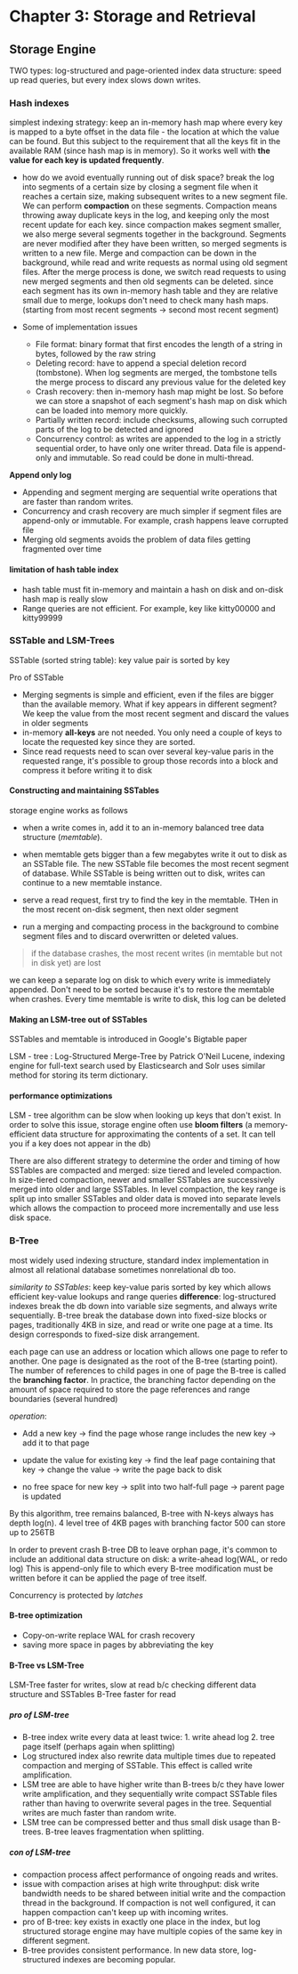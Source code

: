 # Chapter 3: Storage and Retrieval

## Storage Engine

TWO types: log-structured and page-oriented
index data structure: speed up read queries, but every index slows down writes.

### Hash indexes

simplest indexing strategy: keep an in-memory hash map where every key is mapped to a byte offset in the data file - the location at which the value can be found. But this subject to the requirement that all the keys fit in the available RAM (since hash map is in memory). So it works well with **the value for each key is updated frequently**.

- how do we avoid eventually running out of disk space?
  break the log into segments of a certain size by closing a segment file when it reaches a certain size, making subsequent writes to a new segment file. We can perform **compaction** on these segments. Compaction means throwing away duplicate keys in the log, and keeping only the most recent update for each key.
  since compaction makes segment smaller, we also merge several segments together in the background. Segments are never modified after they have been written, so merged segments is written to a new file. Merge and compaction can be down in the background, while read and write requests as normal using old segment files. After the merge process is done, we switch read requests to using new merged segments and then old segments can be deleted.
  since each segment has its own in-memory hash table and they are relative small due to merge, lookups don't need to check many hash maps.(starting from most recent segments -> second most recent segment)

- Some of implementation issues
  - File format: binary format that first encodes the length of a string in bytes, followed by the raw string
  - Deleting record: have to append a special deletion record (tombstone). When log segments are merged, the tombstone tells the merge process to discard any previous value for the deleted key
  - Crash recovery: then in-memory hash map might be lost. So before we can store a snapshot of each segment's hash map on disk which can be loaded into memory more quickly.
  - Partially written record: include checksums, allowing such corrupted parts of the log to be detected and ignored
  - Concurrency control: as writes are appended to the log in a strictly sequential order, to have only one writer thread. Data file is append-only and immutable. So read could be done in multi-thread.

**Append only log**

- Appending and segment merging are sequential write operations that are faster than random writes.
- Concurrency and crash recovery are much simpler if segment files are append-only or immutable. For example, crash happens leave corrupted file
- Merging old segments avoids the problem of data files getting fragmented over time

#### limitation of hash table index

- hash table must fit in-memory and maintain a hash on disk and on-disk hash map is really slow
- Range queries are not efficient. For example, key like kitty00000 and kitty99999

### SSTable and LSM-Trees

SSTable (sorted string table): key value pair is sorted by key

Pro of SSTable

- Merging segments is simple and efficient, even if the files are bigger than the available memory. What if key appears in different segment? We keep the value from the most recent segment and discard the values in older segments
- in-memory **all-keys** are not needed. You only need a couple of keys to locate the requested key since they are sorted.
- Since read requests need to scan over several key-value paris in the requested range, it's possible to group those records into a block and compress it before writing it to disk

#### Constructing and maintaining SSTables

storage engine works as follows

- when a write comes in, add it to an in-memory balanced tree data structure (_memtable_).
- when memtable gets bigger than a few megabytes write it out to disk as an SSTable file. The new SSTable file becomes the most recent segment of database. While SSTable is being written out to disk, writes can continue to a new memtable instance.
- serve a read request, first try to find the key in the memtable. THen in the most recent on-disk segment, then next older segment

- run a merging and compacting process in the background to combine segment files and to discard overwritten or deleted values.

> if the database crashes, the most recent writes (in memtable but not in disk yet) are lost

we can keep a separate log on disk to which every write is immediately appended. Don't need to be sorted because it's to restore the memtable when crashes. Every time memtable is write to disk, this log can be deleted

#### Making an LSM-tree out of SSTables

SSTables and memtable is introduced in Google's Bigtable paper

LSM - tree : Log-Structured Merge-Tree by Patrick O'Neil
Lucene, indexing engine for full-text search used by Elasticsearch and Solr uses similar method for storing its term dictionary.

#### performance optimizations

LSM - tree algorithm can be slow when looking up keys that don't exist. In order to solve this issue, storage engine often use **bloom filters** (a memory-efficient data structure for approximating the contents of a set. It can tell you if a key does not appear in the db)

There are also different strategy to determine the order and timing of how SSTables are compacted and merged: size tiered and leveled compaction.
In size-tiered compaction, newer and smaller SSTables are successively merged into older and large SSTables.
In level compaction, the key range is split up into smaller SSTables and older data is moved into separate levels which allows the compaction to proceed more incrementally and use less disk space.

### B-Tree

most widely used indexing structure, standard index implementation in almost all relational database sometimes nonrelational db too.

_similarity to SSTables_: keep key-value paris sorted by key which allows efficient key-value lookups and range queries
**difference**: log-structured indexes break the db down into variable size segments, and always write sequentially. B-tree break the database down into fixed-size blocks or pages, traditionally 4KB in size, and read or write one page at a time. Its design corresponds to fixed-size disk arrangement.

each page can use an address or location which allows one page to refer to another. One page is designated as the root of the B-tree (starting point).
The number of references to child pages in one of page the B-tree is called the **branching factor**. In practice, the branching factor depending on the amount of space required to store the page references and range boundaries (several hundred)

_operation_:

- Add a new key -> find the page whose range includes the new key -> add it to that page

- update the value for existing key -> find the leaf page containing that key -> change the value -> write the page back to disk

- no free space for new key -> split into two half-full page -> parent page is updated

By this algorithm, tree remains balanced, B-tree with N-keys always has depth log(n).
4 level tree of 4KB pages with branching factor 500 can store up to 256TB

In order to prevent crash B-tree DB to leave orphan page, it's common to include an additional data structure on disk: a write-ahead log(WAL, or redo log) This is append-only file to which every B-tree modification must be written before it can be applied the page of tree itself.

Concurrency is protected by _latches_

#### B-tree optimization

- Copy-on-write replace WAL for crash recovery
- saving more space in pages by abbreviating the key

#### B-Tree vs LSM-Tree

LSM-Tree faster for writes, slow at read b/c checking different data structure and SSTables
B-Tree faster for read

##### pro of LSM-tree

- B-tree index write every data at least twice: 1. write ahead log 2. tree page itself (perhaps again when splitting)
- Log structured index also rewrite data multiple times due to repeated compaction and merging of SSTable. This effect is called write amplification.
- LSM tree are able to have higher write than B-trees b/c they have lower write amplification, and they sequentially write compact SSTable files rather than having to overwrite several pages in the tree. Sequential writes are much faster than random write.
- LSM tree can be compressed better and thus small disk usage than B-trees. B-tree leaves fragmentation when splitting.

##### con of LSM-tree

- compaction process affect performance of ongoing reads and writes.
- issue with compaction arises at high write throughput: disk write bandwidth needs to be shared between initial write and the compaction thread in the background. If compaction is not well configured, it can happen compaction can't keep up with incoming writes.
- pro of B-tree: key exists in exactly one place in the index, but log structured storage engine may have multiple copies of the same key in different segment.
- B-tree provides consistent performance. In new data store, log-structured indexes are becoming popular.
